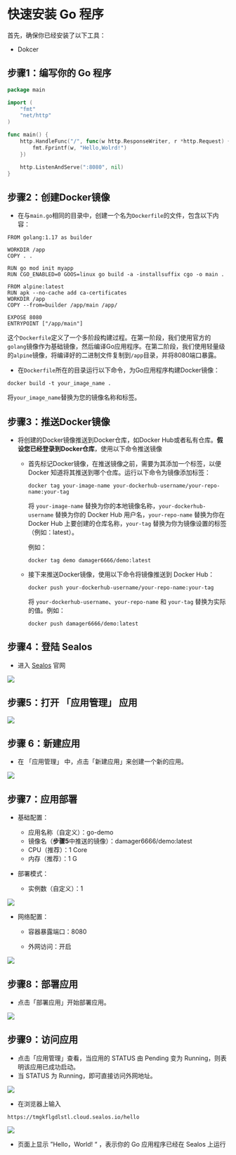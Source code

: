 # 快速安装 Go 程序

首先，确保你已经安装了以下工具：

- Dokcer

## 步骤1：编写你的 Go 程序

```go
package main

import (
	"fmt"
	"net/http"
)

func main() {
	http.HandleFunc("/", func(w http.ResponseWriter, r *http.Request) {
		fmt.Fprintf(w, "Hello,Wolrd!")
	})

	http.ListenAndServe(":8080", nil)
}
```

## 步骤2：创建Docker镜像

- 在与`main.go`相同的目录中，创建一个名为`Dockerfile`的文件，包含以下内容：

```
FROM golang:1.17 as builder

WORKDIR /app
COPY . .

RUN go mod init myapp
RUN CGO_ENABLED=0 GOOS=linux go build -a -installsuffix cgo -o main .

FROM alpine:latest
RUN apk --no-cache add ca-certificates
WORKDIR /app
COPY --from=builder /app/main /app/

EXPOSE 8080
ENTRYPOINT ["/app/main"]
```

这个`Dockerfile`定义了一个多阶段构建过程。在第一阶段，我们使用官方的`golang`镜像作为基础镜像，然后编译Go应用程序。在第二阶段，我们使用轻量级的`alpine`镜像，将编译好的二进制文件复制到`/app`目录，并将8080端口暴露。

- 在`Dockerfile`所在的目录运行以下命令，为Go应用程序构建Docker镜像：

```
docker build -t your_image_name .
```

将`your_image_name`替换为您的镜像名称和标签。



## 步骤3：推送Docker镜像

- 将创建的Docker镜像推送到Docker仓库，如Docker Hub或者私有仓库。**假设您已经登录到Docker仓库**，使用以下命令推送镜像

  - 首先标记Docker镜像，在推送镜像之前，需要为其添加一个标签，以便 Docker 知道将其推送到哪个仓库。运行以下命令为镜像添加标签：

    ```
    docker tag your-image-name your-dockerhub-username/your-repo-name:your-tag
    ```

    将 `your-image-name` 替换为你的本地镜像名称，`your-dockerhub-username` 替换为你的 Docker Hub 用户名，`your-repo-name` 替换为你在 Docker Hub 上要创建的仓库名称，`your-tag` 替换为你为镜像设置的标签（例如：latest）。

    例如：

    ```
    docker tag demo damager6666/demo:latest
    ```

  - 接下来推送Docker镜像，使用以下命令将镜像推送到 Docker Hub：

    ```
    docker push your-dockerhub-username/your-repo-name:your-tag
    ```

    将 `your-dockerhub-username`、`your-repo-name` 和 `your-tag` 替换为实际的值。例如：

    ```
    docker push damager6666/demo:latest
    ```

## 步骤4：登陆 Sealos

- 进入 [Sealos](https://cloud.sealos.io/) 官网

![](images/java-example-0.png)

## 步骤5：打开 「应用管理」 应用

![](images/java-example-3.png)

## 步骤 6：新建应用

- 在 「应用管理」 中，点击「新建应用」来创建一个新的应用。

![](images/java-example-4.png)

## 步骤7：应用部署

- 基础配置：

  - 应用名称（自定义）：go-demo
  - 镜像名（**步骤5**中推送的镜像）：damager6666/demo:latest
  - CPU（推荐）：1 Core
  - 内存（推荐）：1 G

- 部署模式：

  - 实例数（自定义）：1

![](images/java-example-5.png)

- 网络配置：

  - 容器暴露端口：8080

  - 外网访问：开启

![](images/java-example-6.png)

## 步骤8：部署应用

- 点击「部署应用」开始部署应用。

![](images/java-example-7.png)

## 步骤9：访问应用

- 点击「应用管理」查看，当应用的 STATUS 由 Pending 变为 Running，则表明该应用已成功启动。
- 当 STATUS 为 Running，即可直接访问外网地址。

![](images/java-example-8.png)

- 在浏览器上输入

```
https://tmgkflgdlstl.cloud.sealos.io/hello
```

![](images/java-example-9.png)

- 页面上显示 ”Hello，World! “ ，表示你的 Go 应用程序已经在 Sealos 上运行

